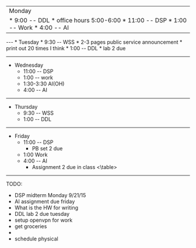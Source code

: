 
<table>
  <tr>
    <td>  Monday  </td>
  </tr>
  <tr>
    <td>
      * 9:00 -- DDL
        * office hours 5:00-6:00
      * 11:00 -- DSP
      * 1:00 -- Work
      * 4:00 -- AI
    </td>
  </tr>
</table>
---
* Tuesday
  * 9:30 -- WSS
    * 2-3 pages public service announcement
      * print out 20 times I think
  * 1:00 -- DDL
    * lab 2 due

---
* Wednesday
  * 11:00 -- DSP
  * 1:00 -- work
  * 1:30-3:30 AI(OH)
  * 4:00 -- AI

---
* Thursday
  * 9:30 -- WSS
  * 1:00 -- DDL

---
* Friday
  * 11:00 -- DSP
    * PB set 2 due
  * 1:00 Work
  * 4:00 -- AI
    * Assignment 2 due in class
<\table>
---
TODO:

* DSP midterm Monday 9/21/15
* AI assignment due friday
* What is the HW for writing
* DDL lab 2 due tuesday
* setup openvpn for work
* get groceries
* 
* schedule physical
